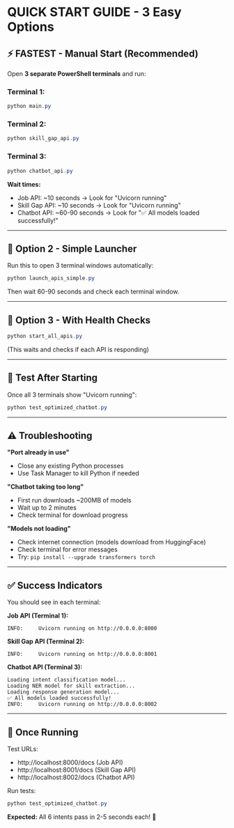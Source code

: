 # QUICK START GUIDE - 3 Easy Options

## ⚡ FASTEST - Manual Start (Recommended)

Open **3 separate PowerShell terminals** and run:

### Terminal 1:
```powershell
python main.py
```

### Terminal 2:
```powershell
python skill_gap_api.py
```

### Terminal 3:
```powershell
python chatbot_api.py
```

**Wait times:**
- Job API: ~10 seconds → Look for "Uvicorn running"
- Skill Gap API: ~10 seconds → Look for "Uvicorn running"  
- Chatbot API: ~60-90 seconds → Look for "✅ All models loaded successfully!"

---

## 🚀 Option 2 - Simple Launcher

Run this to open 3 terminal windows automatically:

```powershell
python launch_apis_simple.py
```

Then wait 60-90 seconds and check each terminal window.

---

## 🔧 Option 3 - With Health Checks

```powershell
python start_all_apis.py
```

(This waits and checks if each API is responding)

---

## 🧪 Test After Starting

Once all 3 terminals show "Uvicorn running":

```powershell
python test_optimized_chatbot.py
```

---

## ⚠️ Troubleshooting

**"Port already in use"**
- Close any existing Python processes
- Use Task Manager to kill Python if needed

**"Chatbot taking too long"**
- First run downloads ~200MB of models
- Wait up to 2 minutes
- Check terminal for download progress

**"Models not loading"**
- Check internet connection (models download from HuggingFace)
- Check terminal for error messages
- Try: `pip install --upgrade transformers torch`

---

## ✅ Success Indicators

You should see in each terminal:

**Job API (Terminal 1):**
```
INFO:     Uvicorn running on http://0.0.0.0:8000
```

**Skill Gap API (Terminal 2):**
```
INFO:     Uvicorn running on http://0.0.0.0:8001
```

**Chatbot API (Terminal 3):**
```
Loading intent classification model...
Loading NER model for skill extraction...
Loading response generation model...
✅ All models loaded successfully!
INFO:     Uvicorn running on http://0.0.0.0:8002
```

---

## 🎯 Once Running

Test URLs:
- http://localhost:8000/docs (Job API)
- http://localhost:8001/docs (Skill Gap API)
- http://localhost:8002/docs (Chatbot API)

Run tests:
```powershell
python test_optimized_chatbot.py
```

**Expected:** All 6 intents pass in 2-5 seconds each! 🎉
